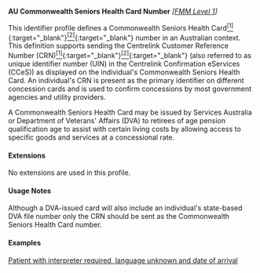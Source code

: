 **AU Commonwealth Seniors Health Card Number**  *[[FMM Level 1](guidance.html)]*

This identifier profile defines a Commonwealth Seniors Health Card[<sup>[1]</sup>](https://www.servicesaustralia.gov.au/individuals/services/centrelink/commonwealth-seniors-health-card){:target="_blank"}[<sup>[2]</sup>](https://www.dva.gov.au/health-and-treatment/veteran-healthcare-cards/commonwealth-seniors-health-card){:target="_blank"} number in an Australian context. This definition supports sending the Centrelink Customer Reference Number (CRN)[<sup>[1]</sup>](https://www.servicesaustralia.gov.au/individuals/subjects/centrelink-customer-reference-number-crn){:target="_blank"}[<sup>[2]</sup>](http://meteor.aihw.gov.au/content/index.phtml/itemId/690579){:target="_blank"} (also referred to as unique identifier number (UIN) in the Centrelink Confirmation eServices (CCeS)) as displayed on the individual's Commonwealth Seniors Health Card. An individual's CRN is present as the primary identifier on different concession cards and is used to confirm concessions by most government agencies and utility providers.

A Commonwealth Seniors Health Card may be issued by Services Australia or Department of Veterans' Affairs (DVA) to retirees of age pension qualification age to assist with certain living costs by allowing access to specific goods and services at a concessional rate.


#### Extensions

No extensions are used in this profile.


#### Usage Notes

Although a DVA-issued card will also include an individual's state-based DVA file number only the CRN should be sent as the Commonwealth Seniors Health Card number.


#### Examples

[Patient with interpreter required, language unknown and date of arrival](Patient-example7.html)
